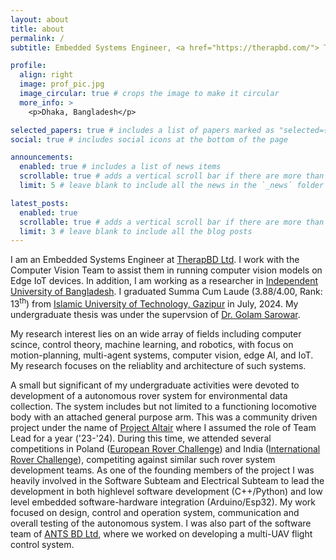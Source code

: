 ```yaml
---
layout: about
title: about
permalink: /
subtitle: Embedded Systems Engineer, <a href="https://therapbd.com/"> TherapBD Ltd </a>

profile:
  align: right
  image: prof_pic.jpg
  image_circular: true # crops the image to make it circular
  more_info: >
    <p>Dhaka, Bangladesh</p>

selected_papers: true # includes a list of papers marked as "selected={true}"
social: true # includes social icons at the bottom of the page

announcements:
  enabled: true # includes a list of news items
  scrollable: true # adds a vertical scroll bar if there are more than 3 news items
  limit: 5 # leave blank to include all the news in the `_news` folder

latest_posts:
  enabled: true
  scrollable: true # adds a vertical scroll bar if there are more than 3 new posts items
  limit: 3 # leave blank to include all the blog posts
---
```


I am an Embedded Systems Engineer at [TherapBD Ltd](https://therapbd.com). I work with the Computer Vision Team to assist them in running computer vision models on Edge IoT devices. In addition, I am working as a researcher in [Independent University of Bangladesh](https://iub.ac.bd). I graduated Summa Cum Laude (3.88/4.00, Rank: 13<sup>th</sup>) from [Islamic University of Technology, Gazipur](https://www.iutoic-dhaka.edu) in July, 2024. My undergraduate thesis was under the supervsion of [Dr. Golam Sarowar](https://eee.iutoic-dhaka.edu/profile/asim/education).

My research interest lies on an wide array of fields including computer scince, control theory, machine learning, and robotics, with focus on motion-planning, multi-agent systems, computer vision, edge AI, and IoT. My research focuses on the reliablity and architecture of such systems.

A small but significant of my undergraduate activities were devoted to development of a autonomous rover system for environmental data collection. The system includes but not limited to a functioning locomotive body with an attached general purpose arm. This was a community driven project under the name of [Project Altair](https://www.altairrover.com) where I assumed the role of Team Lead for a year ('23-'24). During this time, we attended several competitions in Poland ([European Rover Challenge](https://roverchallenge.eu)) and India ([International Rover Challenge](https://roverchallenge.org/irc)), competiting against similar such rover system development teams. As one of the founding members of the project I was heavily involved in the Software Subteam and Electrical Subteam to lead the development in both highlevel software development (C++/Python) and low level embedded software-hardware integration (Arduino/Esp32). My work focused on design, control and operation system, communication and overall testing of the autonomous system. I was also part of the software team of [ANTS BD Ltd](https://antsbd.com), where we worked on developing a multi-UAV flight control system.
